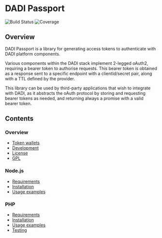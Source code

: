 # DADI Passport

![Build Status](http://img.shields.io/badge/Release-0.1_Beta-green.svg?style=flat-square)&nbsp;![Coverage](https://img.shields.io/badge/Coverage-0%-yellow.svg?style=flat-square)

## Overview

DADI Passport is a library for generating access tokens to authenticate with DADI platform components.

Various components within the DADI stack implement 2-legged oAuth2, requiring a bearer token to authorise requests. This bearer token is obtained as a response sent to a specific endpoint with a clientId/secret pair, along with a TTL defined by the provider.

This library can be used by third-party applications that wish to integrate with DADI, as it abstracts the oAuth protocol by storing and requesting bearer tokens as needed, and returning always a promise with a valid bearer token.

## Contents

### Overview

* [Token wallets](docs/tokenWallets.md)
* [Development](docs/development.md)
* [License](docs/license.md)
* [GPL](docs/gpl.md)

### Node.js

* [Requirements](docs/node/requirements.md)
* [Installation](docs/node/installation.md)
* [Usage examples](docs/node/usageExamples.md)

### PHP

* [Requirements](docs/php/requirements.md)
* [Installation](docs/php/installation.md)
* [Usage examples](docs/php/usageExamples.md)
* [Testing](docs/php/testing.md)